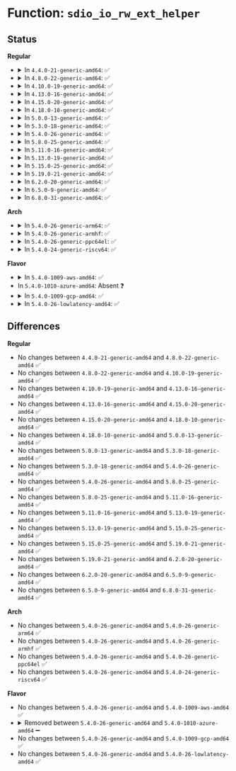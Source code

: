 # Function: <code>sdio_io_rw_ext_helper</code>

## Status
<b>Regular</b>
<ul>
<li>
<details>
<summary>In <code>4.4.0-21-generic-amd64</code>: ✅</summary>

```c
int sdio_io_rw_ext_helper(struct sdio_func * func, int write, unsigned int addr, int incr_addr, u8 * buf, unsigned int size)
```

```json
{
  "name": "sdio_io_rw_ext_helper",
  "collision_type": "Unique Static",
  "inline_type": "No",
  "funcs": [
    {
      "addr": 18446744071585971152,
      "name": "sdio_io_rw_ext_helper",
      "external": false,
      "loc": "drivers/mmc/core/sdio_io.c:303",
      "file": "drivers/mmc/core/sdio_io.c",
      "inline": "seen, unknown",
      "caller_inline": [],
      "caller_func": [
        "drivers/mmc/core/sdio_io.c:sdio_readw",
        "drivers/mmc/core/sdio_io.c:sdio_readw",
        "drivers/mmc/core/sdio_io.c:sdio_readl",
        "drivers/mmc/core/sdio_io.c:sdio_readl",
        "drivers/mmc/core/sdio_io.c:sdio_writew",
        "drivers/mmc/core/sdio_io.c:sdio_writel",
        "drivers/mmc/core/sdio_io.c:sdio_readsb",
        "drivers/mmc/core/sdio_io.c:sdio_writesb"
      ]
    }
  ],
  "symbols": [
    {
      "addr": 18446744071585971152,
      "name": "sdio_io_rw_ext_helper",
      "section": ".text",
      "bind": "STB_LOCAL",
      "size": 504
    }
  ]
}
```
</details>
</li>
<li>
<details>
<summary>In <code>4.8.0-22-generic-amd64</code>: ✅</summary>

```c
int sdio_io_rw_ext_helper(struct sdio_func * func, int write, unsigned int addr, int incr_addr, u8 * buf, unsigned int size)
```

```json
{
  "name": "sdio_io_rw_ext_helper",
  "collision_type": "Unique Static",
  "inline_type": "No",
  "funcs": [
    {
      "addr": 18446744071586376512,
      "name": "sdio_io_rw_ext_helper",
      "external": false,
      "loc": "drivers/mmc/core/sdio_io.c:303",
      "file": "drivers/mmc/core/sdio_io.c",
      "inline": "seen, unknown",
      "caller_inline": [],
      "caller_func": [
        "drivers/mmc/core/sdio_io.c:sdio_writel",
        "drivers/mmc/core/sdio_io.c:sdio_readl",
        "drivers/mmc/core/sdio_io.c:sdio_readl",
        "drivers/mmc/core/sdio_io.c:sdio_writew",
        "drivers/mmc/core/sdio_io.c:sdio_readw",
        "drivers/mmc/core/sdio_io.c:sdio_readw",
        "drivers/mmc/core/sdio_io.c:sdio_writesb",
        "drivers/mmc/core/sdio_io.c:sdio_readsb"
      ]
    }
  ],
  "symbols": [
    {
      "addr": 18446744071586376512,
      "name": "sdio_io_rw_ext_helper",
      "section": ".text",
      "bind": "STB_LOCAL",
      "size": 476
    }
  ]
}
```
</details>
</li>
<li>
<details>
<summary>In <code>4.10.0-19-generic-amd64</code>: ✅</summary>

```c
int sdio_io_rw_ext_helper(struct sdio_func * func, int write, unsigned int addr, int incr_addr, u8 * buf, unsigned int size)
```

```json
{
  "name": "sdio_io_rw_ext_helper",
  "collision_type": "Unique Static",
  "inline_type": "No",
  "funcs": [
    {
      "addr": 18446744071586585936,
      "name": "sdio_io_rw_ext_helper",
      "external": false,
      "loc": "drivers/mmc/core/sdio_io.c:303",
      "file": "drivers/mmc/core/sdio_io.c",
      "inline": "seen, unknown",
      "caller_inline": [],
      "caller_func": [
        "drivers/mmc/core/sdio_io.c:sdio_writel",
        "drivers/mmc/core/sdio_io.c:sdio_readl",
        "drivers/mmc/core/sdio_io.c:sdio_readl",
        "drivers/mmc/core/sdio_io.c:sdio_writew",
        "drivers/mmc/core/sdio_io.c:sdio_readw",
        "drivers/mmc/core/sdio_io.c:sdio_readw",
        "drivers/mmc/core/sdio_io.c:sdio_writesb",
        "drivers/mmc/core/sdio_io.c:sdio_readsb"
      ]
    }
  ],
  "symbols": [
    {
      "addr": 18446744071586585936,
      "name": "sdio_io_rw_ext_helper",
      "section": ".text",
      "bind": "STB_LOCAL",
      "size": 514
    }
  ]
}
```
</details>
</li>
<li>
<details>
<summary>In <code>4.13.0-16-generic-amd64</code>: ✅</summary>

```c
int sdio_io_rw_ext_helper(struct sdio_func * func, int write, unsigned int addr, int incr_addr, u8 * buf, unsigned int size)
```

```json
{
  "name": "sdio_io_rw_ext_helper",
  "collision_type": "Unique Static",
  "inline_type": "No",
  "funcs": [
    {
      "addr": 18446744071586710464,
      "name": "sdio_io_rw_ext_helper",
      "external": false,
      "loc": "drivers/mmc/core/sdio_io.c:305",
      "file": "drivers/mmc/core/sdio_io.c",
      "inline": "seen, unknown",
      "caller_inline": [],
      "caller_func": [
        "drivers/mmc/core/sdio_io.c:sdio_writel",
        "drivers/mmc/core/sdio_io.c:sdio_readl",
        "drivers/mmc/core/sdio_io.c:sdio_writew",
        "drivers/mmc/core/sdio_io.c:sdio_readw",
        "drivers/mmc/core/sdio_io.c:sdio_writesb",
        "drivers/mmc/core/sdio_io.c:sdio_readsb"
      ]
    }
  ],
  "symbols": [
    {
      "addr": 18446744071586710464,
      "name": "sdio_io_rw_ext_helper",
      "section": ".text",
      "bind": "STB_LOCAL",
      "size": 504
    }
  ]
}
```
</details>
</li>
<li>
<details>
<summary>In <code>4.15.0-20-generic-amd64</code>: ✅</summary>

```c
int sdio_io_rw_ext_helper(struct sdio_func * func, int write, unsigned int addr, int incr_addr, u8 * buf, unsigned int size)
```

```json
{
  "name": "sdio_io_rw_ext_helper",
  "collision_type": "Unique Static",
  "inline_type": "No",
  "funcs": [
    {
      "addr": 18446744071587195264,
      "name": "sdio_io_rw_ext_helper",
      "external": false,
      "loc": "drivers/mmc/core/sdio_io.c:305",
      "file": "drivers/mmc/core/sdio_io.c",
      "inline": "seen, unknown",
      "caller_inline": [],
      "caller_func": [
        "drivers/mmc/core/sdio_io.c:sdio_writel",
        "drivers/mmc/core/sdio_io.c:sdio_readl",
        "drivers/mmc/core/sdio_io.c:sdio_writew",
        "drivers/mmc/core/sdio_io.c:sdio_readw",
        "drivers/mmc/core/sdio_io.c:sdio_writesb",
        "drivers/mmc/core/sdio_io.c:sdio_readsb"
      ]
    }
  ],
  "symbols": [
    {
      "addr": 18446744071587195264,
      "name": "sdio_io_rw_ext_helper",
      "section": ".text",
      "bind": "STB_LOCAL",
      "size": 504
    }
  ]
}
```
</details>
</li>
<li>
<details>
<summary>In <code>4.18.0-10-generic-amd64</code>: ✅</summary>

```c
int sdio_io_rw_ext_helper(struct sdio_func * func, int write, unsigned int addr, int incr_addr, u8 * buf, unsigned int size)
```

```json
{
  "name": "sdio_io_rw_ext_helper",
  "collision_type": "Unique Static",
  "inline_type": "No",
  "funcs": [
    {
      "addr": 18446744071587495840,
      "name": "sdio_io_rw_ext_helper",
      "external": false,
      "loc": "drivers/mmc/core/sdio_io.c:305",
      "file": "drivers/mmc/core/sdio_io.c",
      "inline": "seen, unknown",
      "caller_inline": [],
      "caller_func": [
        "drivers/mmc/core/sdio_io.c:sdio_writel",
        "drivers/mmc/core/sdio_io.c:sdio_readl",
        "drivers/mmc/core/sdio_io.c:sdio_writew",
        "drivers/mmc/core/sdio_io.c:sdio_readw",
        "drivers/mmc/core/sdio_io.c:sdio_writesb",
        "drivers/mmc/core/sdio_io.c:sdio_readsb"
      ]
    }
  ],
  "symbols": [
    {
      "addr": 18446744071587495840,
      "name": "sdio_io_rw_ext_helper",
      "section": ".text",
      "bind": "STB_LOCAL",
      "size": 508
    }
  ]
}
```
</details>
</li>
<li>
<details>
<summary>In <code>5.0.0-13-generic-amd64</code>: ✅</summary>

```c
int sdio_io_rw_ext_helper(struct sdio_func * func, int write, unsigned int addr, int incr_addr, u8 * buf, unsigned int size)
```

```json
{
  "name": "sdio_io_rw_ext_helper",
  "collision_type": "Unique Static",
  "inline_type": "No",
  "funcs": [
    {
      "addr": 18446744071587675984,
      "name": "sdio_io_rw_ext_helper",
      "external": false,
      "loc": "drivers/mmc/core/sdio_io.c:305",
      "file": "drivers/mmc/core/sdio_io.c",
      "inline": "seen, unknown",
      "caller_inline": [],
      "caller_func": [
        "drivers/mmc/core/sdio_io.c:sdio_writel",
        "drivers/mmc/core/sdio_io.c:sdio_readl",
        "drivers/mmc/core/sdio_io.c:sdio_writew",
        "drivers/mmc/core/sdio_io.c:sdio_readw",
        "drivers/mmc/core/sdio_io.c:sdio_writesb",
        "drivers/mmc/core/sdio_io.c:sdio_readsb"
      ]
    }
  ],
  "symbols": [
    {
      "addr": 18446744071587675984,
      "name": "sdio_io_rw_ext_helper",
      "section": ".text",
      "bind": "STB_LOCAL",
      "size": 508
    }
  ]
}
```
</details>
</li>
<li>
<details>
<summary>In <code>5.3.0-18-generic-amd64</code>: ✅</summary>

```c
int sdio_io_rw_ext_helper(struct sdio_func * func, int write, unsigned int addr, int incr_addr, u8 * buf, unsigned int size)
```

```json
{
  "name": "sdio_io_rw_ext_helper",
  "collision_type": "Unique Static",
  "inline_type": "No",
  "funcs": [
    {
      "addr": 18446744071587954048,
      "name": "sdio_io_rw_ext_helper",
      "external": false,
      "loc": "drivers/mmc/core/sdio_io.c:315",
      "file": "drivers/mmc/core/sdio_io.c",
      "inline": "seen, unknown",
      "caller_inline": [],
      "caller_func": [
        "drivers/mmc/core/sdio_io.c:sdio_writel",
        "drivers/mmc/core/sdio_io.c:sdio_readl",
        "drivers/mmc/core/sdio_io.c:sdio_writew",
        "drivers/mmc/core/sdio_io.c:sdio_readw",
        "drivers/mmc/core/sdio_io.c:sdio_writesb",
        "drivers/mmc/core/sdio_io.c:sdio_readsb"
      ]
    }
  ],
  "symbols": [
    {
      "addr": 18446744071587954048,
      "name": "sdio_io_rw_ext_helper",
      "section": ".text",
      "bind": "STB_LOCAL",
      "size": 570
    }
  ]
}
```
</details>
</li>
<li>
<details>
<summary>In <code>5.4.0-26-generic-amd64</code>: ✅</summary>

```c
int sdio_io_rw_ext_helper(struct sdio_func * func, int write, unsigned int addr, int incr_addr, u8 * buf, unsigned int size)
```

```json
{
  "name": "sdio_io_rw_ext_helper",
  "collision_type": "Unique Static",
  "inline_type": "No",
  "funcs": [
    {
      "addr": 18446744071588160048,
      "name": "sdio_io_rw_ext_helper",
      "external": false,
      "loc": "drivers/mmc/core/sdio_io.c:315",
      "file": "drivers/mmc/core/sdio_io.c",
      "inline": "seen, unknown",
      "caller_inline": [],
      "caller_func": [
        "drivers/mmc/core/sdio_io.c:sdio_writel",
        "drivers/mmc/core/sdio_io.c:sdio_readl",
        "drivers/mmc/core/sdio_io.c:sdio_writew",
        "drivers/mmc/core/sdio_io.c:sdio_readw",
        "drivers/mmc/core/sdio_io.c:sdio_writesb",
        "drivers/mmc/core/sdio_io.c:sdio_readsb"
      ]
    }
  ],
  "symbols": [
    {
      "addr": 18446744071588160048,
      "name": "sdio_io_rw_ext_helper",
      "section": ".text",
      "bind": "STB_LOCAL",
      "size": 570
    }
  ]
}
```
</details>
</li>
<li>
<details>
<summary>In <code>5.8.0-25-generic-amd64</code>: ✅</summary>

```c
int sdio_io_rw_ext_helper(struct sdio_func * func, int write, unsigned int addr, int incr_addr, u8 * buf, unsigned int size)
```

```json
{
  "name": "sdio_io_rw_ext_helper",
  "collision_type": "Unique Static",
  "inline_type": "No",
  "funcs": [
    {
      "addr": 18446744071589024480,
      "name": "sdio_io_rw_ext_helper",
      "external": false,
      "loc": "drivers/mmc/core/sdio_io.c:315",
      "file": "drivers/mmc/core/sdio_io.c",
      "inline": "seen, unknown",
      "caller_inline": [],
      "caller_func": [
        "drivers/mmc/core/sdio_io.c:sdio_writel",
        "drivers/mmc/core/sdio_io.c:sdio_readl",
        "drivers/mmc/core/sdio_io.c:sdio_writew",
        "drivers/mmc/core/sdio_io.c:sdio_readw",
        "drivers/mmc/core/sdio_io.c:sdio_writesb",
        "drivers/mmc/core/sdio_io.c:sdio_readsb"
      ]
    }
  ],
  "symbols": [
    {
      "addr": 18446744071589024480,
      "name": "sdio_io_rw_ext_helper",
      "section": ".text",
      "bind": "STB_LOCAL",
      "size": 570
    }
  ]
}
```
</details>
</li>
<li>
<details>
<summary>In <code>5.11.0-16-generic-amd64</code>: ✅</summary>

```c
int sdio_io_rw_ext_helper(struct sdio_func * func, int write, unsigned int addr, int incr_addr, u8 * buf, unsigned int size)
```

```json
{
  "name": "sdio_io_rw_ext_helper",
  "collision_type": "Unique Static",
  "inline_type": "No",
  "funcs": [
    {
      "addr": 18446744071589034144,
      "name": "sdio_io_rw_ext_helper",
      "external": false,
      "loc": "drivers/mmc/core/sdio_io.c:315",
      "file": "drivers/mmc/core/sdio_io.c",
      "inline": "seen, unknown",
      "caller_inline": [],
      "caller_func": [
        "drivers/mmc/core/sdio_io.c:sdio_writel",
        "drivers/mmc/core/sdio_io.c:sdio_readl",
        "drivers/mmc/core/sdio_io.c:sdio_writew",
        "drivers/mmc/core/sdio_io.c:sdio_readw",
        "drivers/mmc/core/sdio_io.c:sdio_writesb",
        "drivers/mmc/core/sdio_io.c:sdio_readsb"
      ]
    }
  ],
  "symbols": [
    {
      "addr": 18446744071589034144,
      "name": "sdio_io_rw_ext_helper",
      "section": ".text",
      "bind": "STB_LOCAL",
      "size": 570
    }
  ]
}
```
</details>
</li>
<li>
<details>
<summary>In <code>5.13.0-19-generic-amd64</code>: ✅</summary>

```c
int sdio_io_rw_ext_helper(struct sdio_func * func, int write, unsigned int addr, int incr_addr, u8 * buf, unsigned int size)
```

```json
{
  "name": "sdio_io_rw_ext_helper",
  "collision_type": "Unique Static",
  "inline_type": "No",
  "funcs": [
    {
      "addr": 18446744071588921408,
      "name": "sdio_io_rw_ext_helper",
      "external": false,
      "loc": "drivers/mmc/core/sdio_io.c:315",
      "file": "drivers/mmc/core/sdio_io.c",
      "inline": "seen, unknown",
      "caller_inline": [],
      "caller_func": [
        "drivers/mmc/core/sdio_io.c:sdio_writel",
        "drivers/mmc/core/sdio_io.c:sdio_readl",
        "drivers/mmc/core/sdio_io.c:sdio_writew",
        "drivers/mmc/core/sdio_io.c:sdio_readw",
        "drivers/mmc/core/sdio_io.c:sdio_writesb",
        "drivers/mmc/core/sdio_io.c:sdio_readsb"
      ]
    }
  ],
  "symbols": [
    {
      "addr": 18446744071588921408,
      "name": "sdio_io_rw_ext_helper",
      "section": ".text",
      "bind": "STB_LOCAL",
      "size": 555
    }
  ]
}
```
</details>
</li>
<li>
<details>
<summary>In <code>5.15.0-25-generic-amd64</code>: ✅</summary>

```c
int sdio_io_rw_ext_helper(struct sdio_func * func, int write, unsigned int addr, int incr_addr, u8 * buf, unsigned int size)
```

```json
{
  "name": "sdio_io_rw_ext_helper",
  "collision_type": "Unique Static",
  "inline_type": "No",
  "funcs": [
    {
      "addr": 18446744071589628448,
      "name": "sdio_io_rw_ext_helper",
      "external": false,
      "loc": "drivers/mmc/core/sdio_io.c:315",
      "file": "drivers/mmc/core/sdio_io.c",
      "inline": "seen, unknown",
      "caller_inline": [],
      "caller_func": [
        "drivers/mmc/core/sdio_io.c:sdio_writel",
        "drivers/mmc/core/sdio_io.c:sdio_readl",
        "drivers/mmc/core/sdio_io.c:sdio_writew",
        "drivers/mmc/core/sdio_io.c:sdio_readw",
        "drivers/mmc/core/sdio_io.c:sdio_writesb",
        "drivers/mmc/core/sdio_io.c:sdio_readsb"
      ]
    }
  ],
  "symbols": [
    {
      "addr": 18446744071589628448,
      "name": "sdio_io_rw_ext_helper",
      "section": ".text",
      "bind": "STB_LOCAL",
      "size": 555
    }
  ]
}
```
</details>
</li>
<li>
<details>
<summary>In <code>5.19.0-21-generic-amd64</code>: ✅</summary>

```c
int sdio_io_rw_ext_helper(struct sdio_func * func, int write, unsigned int addr, int incr_addr, u8 * buf, unsigned int size)
```

```json
{
  "name": "sdio_io_rw_ext_helper",
  "collision_type": "Unique Static",
  "inline_type": "No",
  "funcs": [
    {
      "addr": 18446744071591128000,
      "name": "sdio_io_rw_ext_helper",
      "external": false,
      "loc": "drivers/mmc/core/sdio_io.c:315",
      "file": "drivers/mmc/core/sdio_io.c",
      "inline": "seen, unknown",
      "caller_inline": [],
      "caller_func": [
        "drivers/mmc/core/sdio_io.c:sdio_writel",
        "drivers/mmc/core/sdio_io.c:sdio_readl",
        "drivers/mmc/core/sdio_io.c:sdio_writew",
        "drivers/mmc/core/sdio_io.c:sdio_readw",
        "drivers/mmc/core/sdio_io.c:sdio_writesb",
        "drivers/mmc/core/sdio_io.c:sdio_readsb"
      ]
    }
  ],
  "symbols": [
    {
      "addr": 18446744071591128000,
      "name": "sdio_io_rw_ext_helper",
      "section": ".text",
      "bind": "STB_LOCAL",
      "size": 597
    }
  ]
}
```
</details>
</li>
<li>
<details>
<summary>In <code>6.2.0-20-generic-amd64</code>: ✅</summary>

```c
int sdio_io_rw_ext_helper(struct sdio_func * func, int write, unsigned int addr, int incr_addr, u8 * buf, unsigned int size)
```

```json
{
  "name": "sdio_io_rw_ext_helper",
  "collision_type": "Unique Static",
  "inline_type": "No",
  "funcs": [
    {
      "addr": 18446744071592851088,
      "name": "sdio_io_rw_ext_helper",
      "external": false,
      "loc": "drivers/mmc/core/sdio_io.c:315",
      "file": "drivers/mmc/core/sdio_io.c",
      "inline": "seen, unknown",
      "caller_inline": [],
      "caller_func": [
        "drivers/mmc/core/sdio_io.c:sdio_writel",
        "drivers/mmc/core/sdio_io.c:sdio_readl",
        "drivers/mmc/core/sdio_io.c:sdio_writew",
        "drivers/mmc/core/sdio_io.c:sdio_readw",
        "drivers/mmc/core/sdio_io.c:sdio_writesb",
        "drivers/mmc/core/sdio_io.c:sdio_readsb"
      ]
    }
  ],
  "symbols": [
    {
      "addr": 18446744071592851088,
      "name": "sdio_io_rw_ext_helper",
      "section": ".text",
      "bind": "STB_LOCAL",
      "size": 597
    }
  ]
}
```
</details>
</li>
<li>
<details>
<summary>In <code>6.5.0-9-generic-amd64</code>: ✅</summary>

```c
int sdio_io_rw_ext_helper(struct sdio_func * func, int write, unsigned int addr, int incr_addr, u8 * buf, unsigned int size)
```

```json
{
  "name": "sdio_io_rw_ext_helper",
  "collision_type": "Unique Static",
  "inline_type": "No",
  "funcs": [
    {
      "addr": 18446744071593287952,
      "name": "sdio_io_rw_ext_helper",
      "external": false,
      "loc": "drivers/mmc/core/sdio_io.c:315",
      "file": "drivers/mmc/core/sdio_io.c",
      "inline": "seen, unknown",
      "caller_inline": [],
      "caller_func": [
        "drivers/mmc/core/sdio_io.c:sdio_writel",
        "drivers/mmc/core/sdio_io.c:sdio_readl",
        "drivers/mmc/core/sdio_io.c:sdio_writew",
        "drivers/mmc/core/sdio_io.c:sdio_readw",
        "drivers/mmc/core/sdio_io.c:sdio_writesb",
        "drivers/mmc/core/sdio_io.c:sdio_readsb"
      ]
    }
  ],
  "symbols": [
    {
      "addr": 18446744071593287952,
      "name": "sdio_io_rw_ext_helper",
      "section": ".text",
      "bind": "STB_LOCAL",
      "size": 597
    }
  ]
}
```
</details>
</li>
<li>
<details>
<summary>In <code>6.8.0-31-generic-amd64</code>: ✅</summary>

```c
int sdio_io_rw_ext_helper(struct sdio_func * func, int write, unsigned int addr, int incr_addr, u8 * buf, unsigned int size)
```

```json
{
  "name": "sdio_io_rw_ext_helper",
  "collision_type": "Unique Static",
  "inline_type": "No",
  "funcs": [
    {
      "addr": 18446744071594043984,
      "name": "sdio_io_rw_ext_helper",
      "external": false,
      "loc": "drivers/mmc/core/sdio_io.c:315",
      "file": "drivers/mmc/core/sdio_io.c",
      "inline": "seen, unknown",
      "caller_inline": [],
      "caller_func": [
        "drivers/mmc/core/sdio_io.c:sdio_writel",
        "drivers/mmc/core/sdio_io.c:sdio_readl",
        "drivers/mmc/core/sdio_io.c:sdio_writew",
        "drivers/mmc/core/sdio_io.c:sdio_readw",
        "drivers/mmc/core/sdio_io.c:sdio_writesb",
        "drivers/mmc/core/sdio_io.c:sdio_readsb"
      ]
    }
  ],
  "symbols": [
    {
      "addr": 18446744071594043984,
      "name": "sdio_io_rw_ext_helper",
      "section": ".text",
      "bind": "STB_LOCAL",
      "size": 597
    }
  ]
}
```
</details>
</li>
</ul>
<b>Arch</b>
<ul>
<li>
<details>
<summary>In <code>5.4.0-26-generic-arm64</code>: ✅</summary>

```c
int sdio_io_rw_ext_helper(struct sdio_func * func, int write, unsigned int addr, int incr_addr, u8 * buf, unsigned int size)
```

```json
{
  "name": "sdio_io_rw_ext_helper",
  "collision_type": "Unique Static",
  "inline_type": "No",
  "funcs": [
    {
      "addr": 18446603336501414168,
      "name": "sdio_io_rw_ext_helper",
      "external": false,
      "loc": "drivers/mmc/core/sdio_io.c:315",
      "file": "drivers/mmc/core/sdio_io.c",
      "inline": "seen, unknown",
      "caller_inline": [],
      "caller_func": [
        "drivers/mmc/core/sdio_io.c:sdio_writel",
        "drivers/mmc/core/sdio_io.c:sdio_readl",
        "drivers/mmc/core/sdio_io.c:sdio_writew",
        "drivers/mmc/core/sdio_io.c:sdio_readw",
        "drivers/mmc/core/sdio_io.c:sdio_writesb",
        "drivers/mmc/core/sdio_io.c:sdio_readsb"
      ]
    }
  ],
  "symbols": [
    {
      "addr": 18446603336501414168,
      "name": "sdio_io_rw_ext_helper",
      "section": ".text",
      "bind": "STB_LOCAL",
      "size": 556
    }
  ]
}
```
</details>
</li>
<li>
<details>
<summary>In <code>5.4.0-26-generic-armhf</code>: ✅</summary>

```c
int sdio_io_rw_ext_helper(struct sdio_func * func, int write, unsigned int addr, int incr_addr, u8 * buf, unsigned int size)
```

```json
{
  "name": "sdio_io_rw_ext_helper",
  "collision_type": "Unique Static",
  "inline_type": "No",
  "funcs": [
    {
      "addr": 3233902560,
      "name": "sdio_io_rw_ext_helper",
      "external": false,
      "loc": "drivers/mmc/core/sdio_io.c:315",
      "file": "drivers/mmc/core/sdio_io.c",
      "inline": "seen, unknown",
      "caller_inline": [],
      "caller_func": [
        "drivers/mmc/core/sdio_io.c:sdio_writel",
        "drivers/mmc/core/sdio_io.c:sdio_readl",
        "drivers/mmc/core/sdio_io.c:sdio_writew",
        "drivers/mmc/core/sdio_io.c:sdio_readw",
        "drivers/mmc/core/sdio_io.c:sdio_writesb",
        "drivers/mmc/core/sdio_io.c:sdio_readsb"
      ]
    }
  ],
  "symbols": [
    {
      "addr": 3233902560,
      "name": "sdio_io_rw_ext_helper",
      "section": ".text",
      "bind": "STB_LOCAL",
      "size": 544
    }
  ]
}
```
</details>
</li>
<li>
<details>
<summary>In <code>5.4.0-26-generic-ppc64el</code>: ✅</summary>

```c
int sdio_io_rw_ext_helper(struct sdio_func * func, int write, unsigned int addr, int incr_addr, u8 * buf, unsigned int size)
```

```json
{
  "name": "sdio_io_rw_ext_helper",
  "collision_type": "Unique Static",
  "inline_type": "No",
  "funcs": [
    {
      "addr": 13835058055294982624,
      "name": "sdio_io_rw_ext_helper",
      "external": false,
      "loc": "drivers/mmc/core/sdio_io.c:315",
      "file": "drivers/mmc/core/sdio_io.c",
      "inline": "seen, unknown",
      "caller_inline": [],
      "caller_func": [
        "drivers/mmc/core/sdio_io.c:sdio_writel",
        "drivers/mmc/core/sdio_io.c:sdio_readl",
        "drivers/mmc/core/sdio_io.c:sdio_writew",
        "drivers/mmc/core/sdio_io.c:sdio_readw",
        "drivers/mmc/core/sdio_io.c:sdio_writesb",
        "drivers/mmc/core/sdio_io.c:sdio_readsb"
      ]
    }
  ],
  "symbols": [
    {
      "addr": 13835058055294982624,
      "name": "sdio_io_rw_ext_helper",
      "section": ".text",
      "bind": "STB_LOCAL",
      "size": 812
    }
  ]
}
```
</details>
</li>
<li>
<details>
<summary>In <code>5.4.0-24-generic-riscv64</code>: ✅</summary>

```c
int sdio_io_rw_ext_helper(struct sdio_func * func, int write, unsigned int addr, int incr_addr, u8 * buf, unsigned int size)
```

```json
{
  "name": "sdio_io_rw_ext_helper",
  "collision_type": "Unique Static",
  "inline_type": "No",
  "funcs": [
    {
      "addr": 18446743936278019250,
      "name": "sdio_io_rw_ext_helper",
      "external": false,
      "loc": "drivers/mmc/core/sdio_io.c:315",
      "file": "drivers/mmc/core/sdio_io.c",
      "inline": "seen, unknown",
      "caller_inline": [],
      "caller_func": [
        "drivers/mmc/core/sdio_io.c:sdio_writel",
        "drivers/mmc/core/sdio_io.c:sdio_readl",
        "drivers/mmc/core/sdio_io.c:sdio_writew",
        "drivers/mmc/core/sdio_io.c:sdio_readw",
        "drivers/mmc/core/sdio_io.c:sdio_writesb",
        "drivers/mmc/core/sdio_io.c:sdio_readsb"
      ]
    }
  ],
  "symbols": [
    {
      "addr": 18446743936278019250,
      "name": "sdio_io_rw_ext_helper",
      "section": ".text",
      "bind": "STB_LOCAL",
      "size": 480
    }
  ]
}
```
</details>
</li>
</ul>
<b>Flavor</b>
<ul>
<li>
<details>
<summary>In <code>5.4.0-1009-aws-amd64</code>: ✅</summary>

```c
int sdio_io_rw_ext_helper(struct sdio_func * func, int write, unsigned int addr, int incr_addr, u8 * buf, unsigned int size)
```

```json
{
  "name": "sdio_io_rw_ext_helper",
  "collision_type": "Unique Static",
  "inline_type": "No",
  "funcs": [
    {
      "addr": 18446744071587781616,
      "name": "sdio_io_rw_ext_helper",
      "external": false,
      "loc": "drivers/mmc/core/sdio_io.c:315",
      "file": "drivers/mmc/core/sdio_io.c",
      "inline": "seen, unknown",
      "caller_inline": [],
      "caller_func": [
        "drivers/mmc/core/sdio_io.c:sdio_writel",
        "drivers/mmc/core/sdio_io.c:sdio_readl",
        "drivers/mmc/core/sdio_io.c:sdio_writew",
        "drivers/mmc/core/sdio_io.c:sdio_readw",
        "drivers/mmc/core/sdio_io.c:sdio_writesb",
        "drivers/mmc/core/sdio_io.c:sdio_readsb"
      ]
    }
  ],
  "symbols": [
    {
      "addr": 18446744071587781616,
      "name": "sdio_io_rw_ext_helper",
      "section": ".text",
      "bind": "STB_LOCAL",
      "size": 570
    }
  ]
}
```
</details>
</li>
<li>
In <code>5.4.0-1010-azure-amd64</code>: Absent ❓
</li>
<li>
<details>
<summary>In <code>5.4.0-1009-gcp-amd64</code>: ✅</summary>

```c
int sdio_io_rw_ext_helper(struct sdio_func * func, int write, unsigned int addr, int incr_addr, u8 * buf, unsigned int size)
```

```json
{
  "name": "sdio_io_rw_ext_helper",
  "collision_type": "Unique Static",
  "inline_type": "No",
  "funcs": [
    {
      "addr": 18446744071588114576,
      "name": "sdio_io_rw_ext_helper",
      "external": false,
      "loc": "drivers/mmc/core/sdio_io.c:315",
      "file": "drivers/mmc/core/sdio_io.c",
      "inline": "seen, unknown",
      "caller_inline": [],
      "caller_func": [
        "drivers/mmc/core/sdio_io.c:sdio_writel",
        "drivers/mmc/core/sdio_io.c:sdio_readl",
        "drivers/mmc/core/sdio_io.c:sdio_writew",
        "drivers/mmc/core/sdio_io.c:sdio_readw",
        "drivers/mmc/core/sdio_io.c:sdio_writesb",
        "drivers/mmc/core/sdio_io.c:sdio_readsb"
      ]
    }
  ],
  "symbols": [
    {
      "addr": 18446744071588114576,
      "name": "sdio_io_rw_ext_helper",
      "section": ".text",
      "bind": "STB_LOCAL",
      "size": 570
    }
  ]
}
```
</details>
</li>
<li>
<details>
<summary>In <code>5.4.0-26-lowlatency-amd64</code>: ✅</summary>

```c
int sdio_io_rw_ext_helper(struct sdio_func * func, int write, unsigned int addr, int incr_addr, u8 * buf, unsigned int size)
```

```json
{
  "name": "sdio_io_rw_ext_helper",
  "collision_type": "Unique Static",
  "inline_type": "No",
  "funcs": [
    {
      "addr": 18446744071588232112,
      "name": "sdio_io_rw_ext_helper",
      "external": false,
      "loc": "drivers/mmc/core/sdio_io.c:315",
      "file": "drivers/mmc/core/sdio_io.c",
      "inline": "seen, unknown",
      "caller_inline": [],
      "caller_func": [
        "drivers/mmc/core/sdio_io.c:sdio_writel",
        "drivers/mmc/core/sdio_io.c:sdio_readl",
        "drivers/mmc/core/sdio_io.c:sdio_writew",
        "drivers/mmc/core/sdio_io.c:sdio_readw",
        "drivers/mmc/core/sdio_io.c:sdio_writesb",
        "drivers/mmc/core/sdio_io.c:sdio_readsb"
      ]
    }
  ],
  "symbols": [
    {
      "addr": 18446744071588232112,
      "name": "sdio_io_rw_ext_helper",
      "section": ".text",
      "bind": "STB_LOCAL",
      "size": 570
    }
  ]
}
```
</details>
</li>
</ul>

## Differences
<b>Regular</b>
<ul>
<li>
No changes between <code>4.4.0-21-generic-amd64</code> and <code>4.8.0-22-generic-amd64</code> ✅
</li>
<li>
No changes between <code>4.8.0-22-generic-amd64</code> and <code>4.10.0-19-generic-amd64</code> ✅
</li>
<li>
No changes between <code>4.10.0-19-generic-amd64</code> and <code>4.13.0-16-generic-amd64</code> ✅
</li>
<li>
No changes between <code>4.13.0-16-generic-amd64</code> and <code>4.15.0-20-generic-amd64</code> ✅
</li>
<li>
No changes between <code>4.15.0-20-generic-amd64</code> and <code>4.18.0-10-generic-amd64</code> ✅
</li>
<li>
No changes between <code>4.18.0-10-generic-amd64</code> and <code>5.0.0-13-generic-amd64</code> ✅
</li>
<li>
No changes between <code>5.0.0-13-generic-amd64</code> and <code>5.3.0-18-generic-amd64</code> ✅
</li>
<li>
No changes between <code>5.3.0-18-generic-amd64</code> and <code>5.4.0-26-generic-amd64</code> ✅
</li>
<li>
No changes between <code>5.4.0-26-generic-amd64</code> and <code>5.8.0-25-generic-amd64</code> ✅
</li>
<li>
No changes between <code>5.8.0-25-generic-amd64</code> and <code>5.11.0-16-generic-amd64</code> ✅
</li>
<li>
No changes between <code>5.11.0-16-generic-amd64</code> and <code>5.13.0-19-generic-amd64</code> ✅
</li>
<li>
No changes between <code>5.13.0-19-generic-amd64</code> and <code>5.15.0-25-generic-amd64</code> ✅
</li>
<li>
No changes between <code>5.15.0-25-generic-amd64</code> and <code>5.19.0-21-generic-amd64</code> ✅
</li>
<li>
No changes between <code>5.19.0-21-generic-amd64</code> and <code>6.2.0-20-generic-amd64</code> ✅
</li>
<li>
No changes between <code>6.2.0-20-generic-amd64</code> and <code>6.5.0-9-generic-amd64</code> ✅
</li>
<li>
No changes between <code>6.5.0-9-generic-amd64</code> and <code>6.8.0-31-generic-amd64</code> ✅
</li>
</ul>
<b>Arch</b>
<ul>
<li>
No changes between <code>5.4.0-26-generic-amd64</code> and <code>5.4.0-26-generic-arm64</code> ✅
</li>
<li>
No changes between <code>5.4.0-26-generic-amd64</code> and <code>5.4.0-26-generic-armhf</code> ✅
</li>
<li>
No changes between <code>5.4.0-26-generic-amd64</code> and <code>5.4.0-26-generic-ppc64el</code> ✅
</li>
<li>
No changes between <code>5.4.0-26-generic-amd64</code> and <code>5.4.0-24-generic-riscv64</code> ✅
</li>
</ul>
<b>Flavor</b>
<ul>
<li>
No changes between <code>5.4.0-26-generic-amd64</code> and <code>5.4.0-1009-aws-amd64</code> ✅
</li>
<li>
<details>
<summary>Removed between <code>5.4.0-26-generic-amd64</code> and <code>5.4.0-1010-azure-amd64</code> ➖</summary>

```c
int sdio_io_rw_ext_helper(struct sdio_func * func, int write, unsigned int addr, int incr_addr, u8 * buf, unsigned int size)
```
</details>
</li>
<li>
No changes between <code>5.4.0-26-generic-amd64</code> and <code>5.4.0-1009-gcp-amd64</code> ✅
</li>
<li>
No changes between <code>5.4.0-26-generic-amd64</code> and <code>5.4.0-26-lowlatency-amd64</code> ✅
</li>
</ul>
